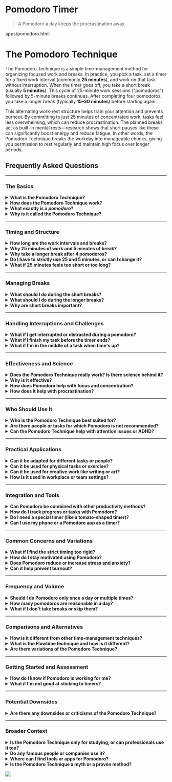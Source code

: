 # Pomodoro Timer
> A Pomodoro a day keeps the procrastination away.

apps/pomodoro.html


# The Pomodoro Technique

The Pomodoro Technique is a simple time-management method for organizing focused work and breaks. In practice, you pick a task, set a timer for a fixed work interval (commonly **25 minutes**), and work on that task without interruption. When the timer goes off, you take a short break (usually **5 minutes**). This cycle of 25-minute work sessions ("pomodoros") followed by 5-minute breaks continues. After completing four pomodoros, you take a longer break (typically **15–30 minutes**) before starting again.

This alternating work-rest structure helps train your attention and prevents burnout. By committing to just 25 minutes of concentrated work, tasks feel less overwhelming, which can reduce procrastination. The planned breaks act as built-in mental rests—research shows that short pauses like these can significantly boost energy and reduce fatigue. In other words, the Pomodoro Technique breaks the workday into manageable chunks, giving you permission to rest regularly and maintain high focus over longer periods.

## Frequently Asked Questions

---

### The Basics

<details>
<summary><b>What is the Pomodoro Technique?</b></summary>
The Pomodoro Technique is a time-management method where you work in fixed intervals of focused effort (traditionally 25 minutes) separated by short breaks. Each 25-minute work interval is called a "pomodoro" (Italian for "tomato"), and after each pomodoro you take a 5-minute break. This cycle repeats, with a longer break (15–30 minutes) after every four pomodoros.
</details>

<details>
<summary><b>How does the Pomodoro Technique work?</b></summary>
You choose a task to work on, set a timer for one pomodoro (usually 25 minutes), and then work on that task without any interruptions. When the timer rings, you stop working and take a short break (about 5 minutes). After the break, you start another pomodoro on either the same task or a new one. After doing four pomodoros, you take a longer break. This pattern of focused work and rest helps structure your day.
</details>

<details>
<summary><b>What exactly is a <i>pomodoro</i>?</b></summary>
In this context, a "pomodoro" simply means one work interval of the set length (typically 25 minutes). It is the basic unit of the technique. After each pomodoro, you take a short break. Tracking the number of pomodoros can help you monitor progress on tasks.
</details>

<details>
<summary><b>Why is it called the Pomodoro Technique?</b></summary>
<i>Pomodoro</i> is the Italian word for "tomato." The name comes from the tomato-shaped kitchen timer that the technique's creator used when he first developed this method. In practice, that's why you often see a little tomato icon in Pomodoro apps and resources. The tomato itself isn't mystical—it's just a nickname, like saying "work session."
</details>

---

### Timing and Structure

<details>
<summary><b>How long are the work intervals and breaks?</b></summary>
The classic Pomodoro setup is 25 minutes of work followed by a 5-minute break. After four such cycles, you take a longer break of 15–30 minutes. The 25/5 split is a guideline, not a law. The idea is to have work intervals short enough to sustain full concentration, and breaks long enough to rest but not so long that you lose momentum.
</details>

<details>
<summary><b>Why 25 minutes of work and 5 minutes of break?</b></summary>
The 25/5 rule comes from experience: 25 minutes is often just long enough to make meaningful progress but short enough to stay sharply focused without fading energy. This limit helps focus the brain for intense intervals without mental fatigue. Short breaks after each session prevent burnout and maintain a steady work rhythm.
</details>

<details>
<summary><b>Why take a longer break after 4 pomodoros?</b></summary>
After roughly 100 minutes of work (four pomodoros and three short breaks), your brain needs more substantial recovery time. A longer break (15–30 minutes) lets you recharge more fully. Research on breaks indicates that longer pauses can significantly boost performance on demanding tasks. In practice, you might use a long break for lunch, a walk, or another relaxing activity to reset before the next set of pomodoros.
</details>

<details>
<summary><b>Do I have to strictly use 25 and 5 minutes, or can I change it?</b></summary>
You can definitely adjust the timing. The original method suggests 25/5, but many people tweak these intervals. If 25 minutes feels too short to make progress, try 45 or 50 minutes of work with a 10-minute break. If 25 feels too long to stay focused, you could try 20/5 or even 15/5. The important thing is the alternation of work and rest. Adjust the lengths until they fit your attention span and task type.
</details>

<details>
<summary><b>What if 25 minutes feels too short or too long?</b></summary>
If 25 minutes is too short to get into a project, extend your sessions until it feels right. Some people find 50 or 90 minutes better for deep work. Conversely, if 25 minutes feels exhausting, try shorter bursts like 10 or 15 minutes. The goal is finding a balance: work long enough to make progress and short enough to sustain focus.
</details>

---

### Managing Breaks

<details>
<summary><b>What should I do during the short breaks?</b></summary>
Use breaks to relax and recharge. Stand up, stretch, take a quick walk, grab water or a snack, or do deep breathing. The key is to step away from intense thinking—don't dive into another work task or get lost in social media. Even a brief stroll or a few simple stretches can clear your mind and prepare you for the next pomodoro.
</details>

<details>
<summary><b>What should I do during the longer breaks?</b></summary>
During longer breaks (15–30 minutes), engage in more substantial rest or non-work activities. You might have lunch, chat with a colleague, take a longer walk outside, or do something enjoyable. The goal is to give your brain a real rest: avoid thinking about work during these longer breaks. This helps prevent burnout and keeps you fresh for the next round of pomodoros.
</details>

<details>
<summary><b>Why are short breaks important?</b></summary>
Short breaks are crucial because our brains cannot maintain peak focus indefinitely. Studies show that taking regular micro-breaks (5–10 minutes) can boost energy and reduce fatigue during tasks. Those 5-minute pauses help you return to work feeling recharged. Skipping breaks tends to make you feel drained sooner, whereas brief rests help sustain concentration over hours.
</details>

---

### Handling Interruptions and Challenges

<details>
<summary><b>What if I get interrupted or distracted during a pomodoro?</b></summary>
Ideally, you minimize interruptions (turn off notifications, close irrelevant tabs, tell coworkers not to disturb you). But if something urgent comes up, you have options: you can pause or discard the current pomodoro and deal with the interruption, then reset the timer and start anew. Some users treat an interruption as "breaking the pomodoro" and simply begin the next one when ready. The technique isn't meant to cause stress—just do your best to focus, and if reality intervenes, move on without guilt.
</details>

<details>
<summary><b>What if I finish my task before the timer ends?</b></summary>
You can use the remaining time productively. If you wrap up early, you might review your work, plan the next steps, or start a small part of another task. You can also extend into a related task until the timer goes off. Finishing early can be a morale boost—you get some bonus break time. Alternatively, you may simply take the scheduled break a bit sooner. The goal is focus, not rigidly enforcing idle time.
</details>

<details>
<summary><b>What if I'm in the middle of a task when time's up?</b></summary>
Common advice is to stop working and take your break when the timer rings, even if you haven't finished the task. Treat the timer as an unconditional signal to pause. You can quickly jot down where you are so you can resume easily after the break. If it's a critical situation (like a meeting starting), handle it as needed—but then restart the pomodoro sequence afterward. The break is important, so try not to skip it just to finish a few more minutes of work.
</details>

---

### Effectiveness and Science

<details>
<summary><b>Does the Pomodoro Technique really work? Is there science behind it?</b></summary>
There's supportive evidence that scheduled breaks improve well-being and can enhance efficiency. For example, one study found that students who used fixed break schedules (like the Pomodoro approach) completed tasks in similar or shorter time and reported better mood compared to students who took breaks whenever they wanted. Research on "micro-breaks" (short, informal rests) has found they significantly increase vigor and reduce fatigue. Many users of Pomodoro find that it helps them focus and get tasks done, though personal results can vary.
</details>

<details>
<summary><b>Why is it effective?</b></summary>
The Pomodoro Technique works because it leverages how our brains handle focus and rest. By committing to short, predictable bursts of work, it limits the chance to procrastinate or get overwhelmed. The technique helps "demolish the tendency to procrastinate," "reduce distractions born of multitasking," and "push individuals toward completing tasks." Knowing you only have to concentrate for a set time makes it easier to dive in. Frequent breaks then help your brain recover so you can maintain high-quality focus throughout the day.
</details>

<details>
<summary><b>How does Pomodoro help with focus and concentration?</b></summary>
Knowing you have a strict time limit encourages you to work intensely without distraction. During a pomodoro you typically silence notifications and ignore emails or phone calls. This creates a "focus bubble" where only the current task gets attention. Over time, this trains your mind to resist interruptions. Also, because breaks are coming, there's a clear endpoint—you won't have to work indefinitely. Working in blocks with planned breaks helps keep cognitive resources from draining, preserving focus.
</details>

<details>
<summary><b>How does it help with procrastination?</b></summary>
Breaking work into bite-sized blocks makes tasks feel less intimidating. Instead of staring at a huge to-do list, you think "I just need to work for 25 minutes." This can overcome the inertia of procrastination. The technique makes it easier to "get started" because the effort feels finite. Also, the satisfaction of completing a pomodoro and taking a break can create positive momentum: once you finish one interval, you often find it easier to start the next.
</details>

---

### Who Should Use It

<details>
<summary><b>Who is the Pomodoro Technique best suited for?</b></summary>
It works well for a wide range of people: students, writers, programmers, designers, researchers, and generally anyone doing mentally demanding tasks. If you have trouble concentrating, tend to procrastinate, or often lose track of time, the technique's structure can be very helpful. Many students and knowledge workers find it particularly useful. That said, it's adaptable—anyone can tweak it to their needs.
</details>

<details>
<summary><b>Are there people or tasks for which Pomodoro is not recommended?</b></summary>
Some tasks or individuals might need longer uninterrupted focus. For example, creative work or programming sometimes requires entering a deep "flow" state, which can take more than 25 minutes to achieve. Some users find 25 minutes too short to fully get into a project and extend the method to 90-minute work/20-minute break schedules. Also, jobs with unpredictable interruptions (like customer support or emergency response) might find strict Pomodoro sessions hard to follow. The technique is flexible; if the standard lengths don't fit, you can adjust them.
</details>

<details>
<summary><b>Can the Pomodoro Technique help with attention issues or ADHD?</b></summary>
Some people with attention difficulties find structure helpful, and the short intervals can make tasks feel less overwhelming. The frequent breaks can also keep energy levels steady. However, everyone is different. Some with ADHD might find even 25 minutes too long to focus, or breaks too short; they might adapt with shorter intervals. There's anecdotal support that timer-based methods can help focus, but it's always best to tailor the method to your needs.
</details>

---

### Practical Applications

<details>
<summary><b>Can it be adapted for different tasks or people?</b></summary>
Yes—the core idea is alternating focused work and rest, but the exact timing can change. Some people use longer intervals for tasks that need deeper concentration (for example, 50 minutes of work and 10 minutes of break). Others shorten sessions for very repetitive or low-energy tasks. The exact lengths (25/5) are just a starting point. You can experiment to find what helps you focus best. The key is to keep the rhythm of work and break, even if you shift the timing.
</details>

<details>
<summary><b>Can it be used for physical tasks or exercise?</b></summary>
Yes, the principle can apply to any kind of work, including physical chores or practice. For example, you could do 25 minutes of intensive cleaning or exercise, then rest 5 minutes. Athletes use a similar idea called interval training (work and rest). The Pomodoro timing is flexible, so you can choose intervals that make sense for the physical task (e.g., 40 minutes of gardening, 10-minute break). The important part is not to skip breaks—your body, like your mind, needs recovery time too.
</details>

<details>
<summary><b>Can it be used for creative work like writing or art?</b></summary>
Yes, though creative work sometimes involves entering a deep flow state that can take more than 25 minutes. Some artists and writers use Pomodoro to overcome procrastination (e.g., "I'll just write for 25 minutes"), which can get them started. Others might extend the intervals for creativity (for example, doing 50/10 or 60/15 splits). One approach that works well is using 50-minute pomodoros with 10-minute breaks for tasks like research and writing, which require sustained cognitive effort.
</details>

<details>
<summary><b>How is it used in workplace or team settings?</b></summary>
Primarily as an individual tool. However, some teams adopt Pomodoro collectively: for example, a team might agree that for certain hours everyone focuses without meetings (effectively syncing pomodoros), or they use it during solo work sprints. In agile software teams, the idea of a "sprint" is similar. Some groups even do "Pomodoro sessions" together virtually or physically. But mostly, Pomodoro is about personal rhythm rather than group activity.
</details>

---

### Integration and Tools

<details>
<summary><b>Can Pomodoro be combined with other productivity methods?</b></summary>
Absolutely. A common practice is to combine Pomodoro with task lists. For example, you can make a to-do list and estimate how many pomodoros each task will take. Then you focus on one task per pomodoro. After each session, you check off progress. This way, Pomodoro gives structure to your to-do list. You can also integrate it with planning techniques: start your day by listing tasks and then work through them with pomodoros.
</details>

<details>
<summary><b>How do I track progress or tasks with Pomodoro?</b></summary>
Many people keep a written or digital log of pomodoros. For example, you might list the tasks for the day and put a checkmark or tally (🍅) for each completed pomodoro on that task. This serves two purposes: it shows you how much time each task is taking, and it gives a satisfying visual record of your effort. Some apps and tools count pomodoros automatically. The tracking isn't strictly necessary, but it can help you estimate future tasks and see your productivity over time.
</details>

<details>
<summary><b>Do I need a special timer (like a tomato-shaped timer)?</b></summary>
No, you just need any reliable timer. The tomato story is just the origin of the name. You can use a kitchen timer, a stopwatch, your phone's timer app, or any Pomodoro-specific app. The important part is having a clear, visible countdown so you know when the interval ends.
</details>

<details>
<summary><b>Can I use my phone or a Pomodoro app as a timer?</b></summary>
Absolutely. Many people use smartphone apps or desktop apps designed for Pomodoro, which may include built-in short and long break alarms. There are also simple online timers. Using your phone's timer or a Pomodoro app is convenient. Just be mindful not to get distracted by other phone notifications while timing your work session.
</details>

---

### Common Concerns and Variations

<details>
<summary><b>What if I find the strict timing too rigid?</b></summary>
You don't have to follow it to the second. If strict timing feels stressful, treat the Pomodoro as a flexible guideline. You can pause the timer, take an unscheduled break, or extend the break if needed. The method should work <i>for</i> you, not control you. Many people adapt it: some set 60-minute work periods, others do 10/2 splits for certain tasks. The benefit comes from mixing focused time with regular rests, so feel free to soften the edges if rigidity hurts more than it helps.
</details>

<details>
<summary><b>How do I stay motivated using Pomodoro?</b></summary>
Pomodoro can be motivating because it creates mini-goals. Each pomodoro is a short, achievable target (just 25 minutes of work). Completing it gives a small sense of progress. You might even turn it into a game: for instance, aiming to finish a task within a certain number of pomodoros. Tracking your pomodoros and seeing them add up can also be encouraging. Since frequent breaks are built in, you get frequent "rewards" (your break times) throughout the day, which can help sustain motivation.
</details>

<details>
<summary><b>Does Pomodoro reduce or increase stress and anxiety?</b></summary>
Usually, it helps reduce stress by providing structure. Knowing that a break is always just a few minutes away can relieve the anxiety of "working non-stop." The method can make tasks feel less daunting by breaking them into small parts. However, if you use it too rigidly (for example, never allowing exceptions or stressing about every second), it could cause some pressure. The key is to use Pomodoro to support you, not to make you anxious. Listen to your needs and take extra breaks if you're feeling overwhelmed.
</details>

<details>
<summary><b>Can it help prevent burnout?</b></summary>
It can. Burnout often comes from working too long without rest. Pomodoro forces regular pauses, which can prevent the mental exhaustion that leads to burnout. Research on work breaks suggests that even brief rest helps rebuild your energy. By pacing yourself with pomodoros, you give yourself permission to rest on a schedule, which helps keep you energized for more consistent productivity over days and weeks.
</details>

---

### Frequency and Volume

<details>
<summary><b>Should I do Pomodoro only once a day or multiple times?</b></summary>
You can use as many pomodoros as you need in a day. A full workday might involve 6–12 pomodoros (or more), depending on how much time you have and how demanding your tasks are. The technique is meant to guide your whole day (or study session), not just one interval. Spread it throughout your day around all the tasks you need to do.
</details>

<details>
<summary><b>How many pomodoros are reasonable in a day?</b></summary>
This varies by person and workload. Some people routinely aim for around 8 pomodoros (about 4 hours of focused work), while others might do more if their tasks are very segmented or if they work well in high-concentration bursts. The goal isn't to maximize the count, but to maintain productivity. Listen to your energy: if you consistently do only 4 pomodoros before exhaustion, that might be your sweet spot for now; if you find you can do 10, that's fine too. Quality of focus matters more than sheer quantity of blocks.
</details>

<details>
<summary><b>What if I don't take breaks or skip them?</b></summary>
Skipping breaks defeats the purpose of the method. The breaks are as important as the work intervals. If you try to plow through without breaks, you'll likely feel more tired and less focused over time. It's best to stick to the schedule: even a 5-minute pause can reset your mind. If you feel tempted to skip a short break because you're in a groove, remember you still have a longer break coming after four sessions—and regular short breaks will help you maintain that groove in the long run.
</details>

---

### Comparisons and Alternatives

<details>
<summary><b>How is it different from other time-management techniques?</b></summary>
Pomodoro is all about dividing your time into equal work-rest segments. Unlike to-do-list systems (like Getting Things Done) that focus on <b>what</b> tasks to do, Pomodoro focuses on <b>when</b> to work and when to pause. It's a time-boxing method: you dedicate blocks of time to work. Other methods might encourage multitasking or flexible scheduling; Pomodoro explicitly discourages multitasking during intervals. It's also simpler than some techniques—you just need a timer and a task—which is part of its appeal.
</details>

<details>
<summary><b>What is the Flowtime technique and how is it different?</b></summary>
Flowtime is an alternative to Pomodoro. Instead of using fixed 25-minute sessions, Flowtime lets you work in one long session until you feel fatigue, then take a break of your choosing, then resume and repeat. In other words, you "go with the flow" of your concentration. The advantage is more flexibility, but some people find they end up with overly long work periods. Pomodoro is more regimented, while Flowtime is more flexible. You can try both and see which fits your style.
</details>

<details>
<summary><b>Are there variations of the Pomodoro Technique?</b></summary>
Absolutely. Beyond adjusting the interval lengths, some variations include: tracking how many pomodoros a task takes, having set goals per pomodoro (like "finish two pages"), or using visual indicators (like moving a tomato from one side of your desk to another). People have invented many tweaks—such as pairing Pomodoro with to-do lists, or using point systems. The basic cycle (work/rest) remains the same. There are also other named methods like the 52/17 method (52 minutes work, 17 break); these are all in the same spirit of balancing focus and rest.
</details>

---

### Getting Started and Assessment

<details>
<summary><b>How do I know if Pomodoro is working for me?</b></summary>
Try it for a few days and notice how you feel: Are you completing tasks more reliably? Do you feel more focused during sessions and refreshed after breaks? Are you procrastinating less? Improvement might be subtle, like feeling less drained at the end of the day. You can also measure: maybe you get more done (or the same work in less time). There's no one metric, but increased focus, consistent progress, and reduced mental fatigue are good signs it's helping.
</details>

<details>
<summary><b>What if I'm not good at sticking to timers?</b></summary>
It takes some practice to get used to working with a strict timer. Try to commit to one full pomodoro without letting the clock bother you. Some people find that an audible timer or app alert is easier than checking a watch constantly. If you finish early or need to pause, just reset and start again. Over time, it becomes less about the gadget and more about the habit: you'll begin to internalize the rhythm of work/break without obsessively watching the clock.
</details>

---

### Potential Downsides

<details>
<summary><b>Are there any downsides or criticisms of the Pomodoro Technique?</b></summary>
Some people find the 25/5 schedule too rigid. For certain tasks, constantly stopping can break your concentration. Some professionals note that 25-minute blocks are "too short to get into a productivity zone," and 5-minute breaks "too short to relax," so they experiment with longer intervals. Others point out that if you treat it too strictly, you might feel pressured by the timer. Also, it may not suit jobs that require instant availability (like customer service) or very varied tasks. However, most downsides can be mitigated by adapting the technique to your needs.
</details>

---

### Broader Context

<details>
<summary><b>Is the Pomodoro Technique only for studying, or can professionals use it too?</b></summary>
It's useful in any setting that requires concentrated mental effort. Students often use it for studying or homework, but professionals (like writers, programmers, designers, lawyers, researchers, etc.) use it as well. Pomodoro has been popular in software development and other fields as a simple productivity tool. It's not limited to education—anyone with tasks that benefit from focus can try it.
</details>

<details>
<summary><b>Do any famous people or companies use it?</b></summary>
It's popular in tech and academic circles. Some software development teams and tech companies encourage Pomodoro-style focus periods in their culture. Many well-known productivity experts and bloggers recommend it. While famous corporate use isn't formally documented, countless individuals (from writers to students to entrepreneurs) have publicly shared that Pomodoro works for them. It's widely recommended because it's simple and effective for many.
</details>

<details>
<summary><b>Where can I find tools or apps for Pomodoro?</b></summary>
Many apps and websites exist. You can search for "Pomodoro timer app" and find choices like Focus To-Do, Be Focused, or web timers like Tomato Timer. Even a basic kitchen timer or phone timer works fine. Some productivity apps (like task managers) have Pomodoro features built in. Choose a tool that fits your platform (phone, computer) and style. You don't need anything fancy—the technique's power is in the practice, not the gadget.
</details>

<details>
<summary><b>Is the Pomodoro Technique a myth or a proven method?</b></summary>
It's not a myth, but it's also not magic. It's a practical technique with a mix of anecdotal success and some research backing. Studies on breaks and focused work support its core ideas (e.g., scheduled breaks improve energy, planned focus helps task completion). However, productivity is personal. Some find Pomodoro greatly helps their efficiency and focus, while others prefer different rhythms. It's a proven concept in the sense that many people have used it successfully and studies align with its principles, but like any method it works best when tailored to the individual.
</details>

![](https://starikov.co/content/images/2025/05/pomodoro.png)